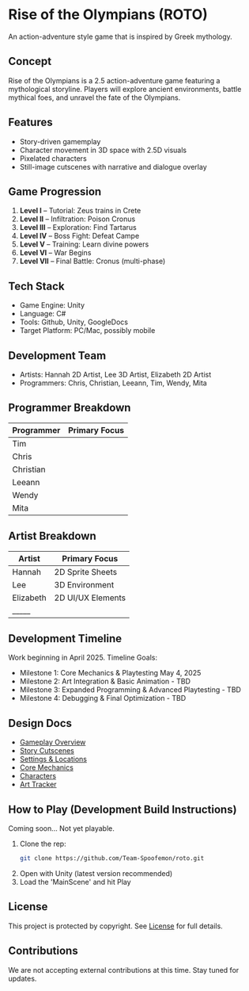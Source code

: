 # Rise of the Olympians (ROTO)

An action-adventure style game that is inspired by Greek mythology.

## Concept

Rise of the Olympians is a 2.5 action-adventure game featuring a mythological storyline. Players will explore ancient environments, battle mythical foes, and unravel the fate of the Olympians.

## Features
- Story-driven gamemplay
- Character movement in 3D space with 2.5D visuals
- Pixelated characters
- Still-image cutscenes with narrative and dialogue overlay

## Game Progression

1. **Level I** – Tutorial: Zeus trains in Crete
2. **Level II** – Infiltration: Poison Cronus
3. **Level III** – Exploration: Find Tartarus
4. **Level IV** – Boss Fight: Defeat Campe
5. **Level V** – Training: Learn divine powers
6. **Level VI** – War Begins
7. **Level VII** – Final Battle: Cronus (multi-phase)

## Tech Stack
- Game Engine: Unity
- Language: C#
- Tools: Github, Unity, GoogleDocs
- Target Platform: PC/Mac, possibly mobile

## Development Team

- Artists: Hannah 2D Artist, Lee 3D Artist, Elizabeth 2D Artist
- Programmers: Chris, Christian, Leeann, Tim, Wendy, Mita

## Programmer Breakdown

| Programmer | Primary Focus                         |
|------------|----------------------------------------|
| Tim        | |
| Chris      | |
| Christian  | |
| Leeann     | |
| Wendy      | |
| Mita     | |

## Artist Breakdown

| Artist | Primary Focus                             |
|--------|--------------------------------------------|
| Hannah | 2D Sprite Sheets                           |
| Lee    | 3D Environment                             |
| Elizabeth  | 2D UI/UX Elements                          |
| _____  |  |

## Development Timeline

Work beginning in April 2025. Timeline Goals:
- Milestone 1: Core Mechanics & Playtesting May 4, 2025
- Milestone 2: Art Integration & Basic Animation - TBD
- Milestone 3: Expanded Programming & Advanced Playtesting - TBD
- Milestone 4: Debugging & Final Optimization - TBD

## Design Docs

- [Gameplay Overview](./docs/GAMEPLAY.md)
- [Story Cutscenes](./docs/STORY.md)
- [Settings & Locations](./docs/SETTINGS.md)
- [Core Mechanics](./docs/GAME_MECHANICS.md)
- [Characters](./docs/CHARACTERS.md)
- [Art Tracker](./docs/ART_TRACKER.md)

## How to Play (Development Build Instructions)

Coming soon... Not yet playable.

1. Clone the rep:
   ``` bash
   git clone https://github.com/Team-Spoofemon/roto.git
   ```
2. Open with Unity (latest version recommended)
3. Load the 'MainScene' and hit Play

## License

This project is protected by copyright.
See [License](./LICENSE) for full details.

## Contributions

We are not accepting external contributions at this time. Stay tuned for updates.
